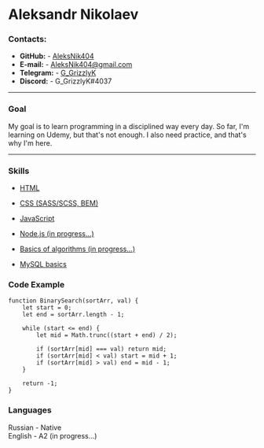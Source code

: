 # Aleksandr Nikolaev

### Contacts:

-   **GitHub:** - [AleksNik404](https://github.com/AleksNik404)
-   **E-mail:** - AleksNik404@gmail.com
-   **Telegram:** - [G_GrizzlyK](https://t.me/G_GrizzlyK)
-   **Discord:** - G_GrizzlyK#4037

---

### Goal

My goal is to learn programming in a disciplined way every day. So far, I'm learning on Udemy, but that's not enough. I also need practice, and that's why I'm here.

---

### Skills

-   [HTML](https://www.udemy.com/course/design-and-develop-a-killer-website-with-html5-and-css3/)
-   [CSS (SASS/SCSS, BEM)](https://www.udemy.com/course/advanced-css-and-sass/)
-   [JavaScript](https://www.udemy.com/course/the-complete-javascript-course/)
-   [Node.js (in progress...)](https://www.udemy.com/course/master-the-coding-interview-data-structures-algorithms/)
-   [Basics of algorithms (in progress...)](https://www.udemy.com/course/master-the-coding-interview-data-structures-algorithms/)

-   [MySQL basics](https://stepik.org/cert/1008144)

### Code Example

```
function BinarySearch(sortArr, val) {
    let start = 0;
    let end = sortArr.length - 1;

    while (start <= end) {
        let mid = Math.trunc((start + end) / 2);

        if (sortArr[mid] === val) return mid;
        if (sortArr[mid] < val) start = mid + 1;
        if (sortArr[mid] > val) end = mid - 1;
    }

    return -1;
}
```

### Languages

Russian - Native  
English - A2 (in progress...)
